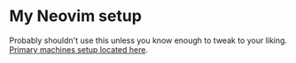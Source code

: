 # My Neovim setup

Probably shouldn't use this unless you know enough to tweak to your liking.
[Primary machines setup located here](https://github.com/jnines/nvim).
